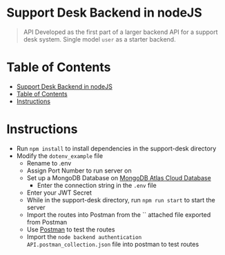 # Support Desk Backend in nodeJS

> API Developed as the first part of a larger backend API for a support desk system.
> Single model `user` as a starter backend.

# Table of Contents

- [Support Desk Backend in nodeJS](#support-desk-backend-in-nodejs)
- [Table of Contents](#table-of-contents)
- [Instructions](#instructions)

# Instructions

- Run `npm install` to install dependencies in the support-desk directory
- Modify the `dotenv_example` file
  - Rename to .env
  - Assign Port Number to run server on
  - Set up a MongoDB Database on [MongoDB Atlas Cloud Database](https://www.mongodb.com/cloud/atlas)
    - Enter the connection string in the `.env` file
  - Enter your JWT Secret
  - While in the support-desk directory, run `npm run start` to start the server
  - Import the routes into Postman from the `` attached file exported from Postman
  - Use [Postman](https://www.postman.com/) to test the routes
  - Import the `node backend authentication API.postman_collection.json` file into postman to test routes
